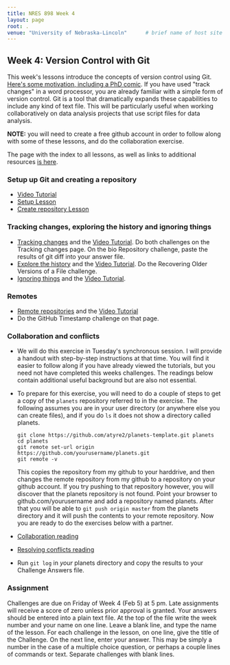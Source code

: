 ```yaml
---
title: NRES 898 Week 4
layout: page
root: .
venue: "University of Nebraska-Lincoln"      # brief name of host site without address (e.g., "Euphoric State University")
---
```

## Week 4: Version Control with Git

This week's lessons introduce the concepts of version control using Git. 
[Here's some motivation, including a PhD comic](http://swcarpentry.github.io/git-novice/01-basics.html).
If you have used "track changes" in a word processor, you are already familiar 
with a simple form of version control. Git is a tool that dramatically
expands these capabilities to include any kind of text file. This will be 
particularly useful when working collaboratively on data analysis projects
that use script files for data analysis. 

**NOTE:** you will need to create a free github account in order to follow 
along with some of these lessons, and do the collaboration exercise. 

The page with the index to all lessons, as well as links to additional
resources [is here](http://swcarpentry.github.io/git-novice/).

### Setup up Git and creating a repository

* [Video Tutorial](https://youtu.be/n_N0kxGRjbk)
* [Setup Lesson](http://swcarpentry.github.io/git-novice/02-setup.html)
* [Create repository Lesson](http://swcarpentry.github.io/git-novice/03-create.html)

### Tracking changes, exploring the history and ignoring things

* [Tracking changes](http://swcarpentry.github.io/git-novice/04-changes.html) and
  the [Video Tutorial](https://youtu.be/nJ5e8fRD8zg). Do both challenges on the Tracking changes page. On the bio Repository challenge, paste the results of git diff into your answer file.
* [Explore the history](http://swcarpentry.github.io/git-novice/05-history.html) and
    the [Video Tutorial](https://youtu.be/I_nDUtp6qOM). Do the Recovering Older Versions of a File challenge.
* [Ignoring things](http://swcarpentry.github.io/git-novice/06-ignore.html) and 
    the [Video Tutorial](https://youtu.be/Ff9x_4pLNgo). 

### Remotes 

* [Remote repositories](http://swcarpentry.github.io/git-novice/07-github.html) and the
  [Video Tutorial](https://youtu.be/EaQce6ATJu0)
* Do the GitHub Timestamp challenge on that page.

### Collaboration and conflicts

* We will do this exercise in Tuesday's synchronous session. I will provide a
    handout with step-by-step instructions at that time. You will find it easier
	to follow along if you have already viewed the tutorials, but you need not
	have completed this weeks challenges. The readings below contain additional useful
	background but are also not essential. 
* To prepare for this exercise, you will need to do a couple of steps to get a copy
     of the `planets` repository referred to in the exercise. The following assumes you
	 are in your user directory (or anywhere else you can create files), and if you do 
	 `ls` it does not show a directory called planets. 
	 
     ```
	 git clone https://github.com/atyre2/planets-template.git planets  
     cd planets  
	 git remote set-url origin https://github.com/yourusername/planets.git  
	 git remote -v  
     ```
	 
	 This copies the repository from my github to your harddrive, and then 
	 changes the remote repository from my github to a repository on your github
	 account. If you try pushing to that repository however, you will discover that 
	 the planets repository is not found. Point your browser to github.com/yourusername 
	 and add a repository named planets. After that you will be able to `git push origin master`
     from the planets directory and it will push the contents to your remote repository.
	 Now you are ready to do the exercises below with a partner. 
* [Collaboration reading](http://swcarpentry.github.io/git-novice/08-collab.html)
* [Resolving conflicts reading](http://swcarpentry.github.io/git-novice/09-conflict.html)
* Run `git log` in *your* planets directory and copy the results to your 
    Challenge Answers file.
	

### Assignment

Challenges are due on Friday of Week 4 \(Feb 5\) at 5 pm. Late assignments will receive 
a score of zero unless prior approval is granted. Your answers should be 
entered into a plain text file. At the top of the file write 
the week number and your name on one line. Leave a blank line, and type the 
name of the lesson. For each challenge in the lesson, on one line, give the 
title of the Challenge. On the next line, enter your answer. This may be 
simply a number in the case of a multiple choice question, or perhaps a couple 
lines of commands or text. Separate challenges with blank lines.